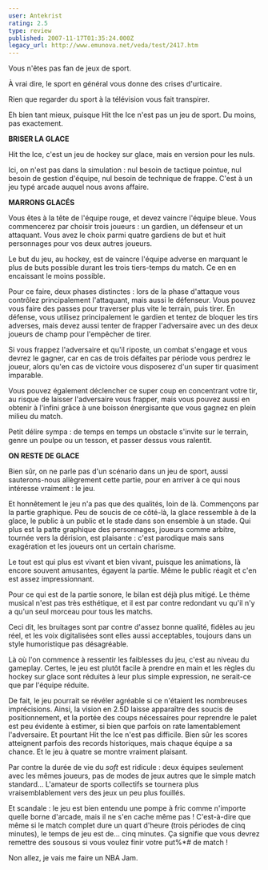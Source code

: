 ```yaml
---
user: Antekrist
rating: 2.5
type: review
published: 2007-11-17T01:35:24.000Z
legacy_url: http://www.emunova.net/veda/test/2417.htm
---
```

Vous n'êtes pas fan de jeux de sport.  

À vrai dire, le sport en général vous donne des crises d'urticaire.  

Rien que regarder du sport à la télévision vous fait transpirer.  

Eh bien tant mieux, puisque Hit the Ice n'est pas un jeu de sport. Du moins, pas exactement.  

  

**BRISER LA GLACE**  

Hit the Ice, c'est un jeu de hockey sur glace, mais en version pour les nuls.  

Ici, on n'est pas dans la simulation : nul besoin de tactique pointue, nul besoin de gestion d'équipe, nul besoin de technique de frappe. C'est à un jeu typé arcade auquel nous avons affaire.  

  

**MARRONS GLACÉS**  

Vous êtes à la tête de l'équipe rouge, et devez vaincre l'équipe bleue. Vous commencerez par choisir trois joueurs : un gardien, un défenseur et un attaquant. Vous avez le choix parmi quatre gardiens de but et huit personnages pour vos deux autres joueurs.  

Le but du jeu, au hockey, est de vaincre l'équipe adverse en marquant le plus de buts possible durant les trois tiers-temps du match. Ce en en encaissant le moins possible.  

Pour ce faire, deux phases distinctes : lors de la phase d'attaque vous contrôlez principalement l'attaquant, mais aussi le défenseur. Vous pouvez vous faire des passes pour traverser plus vite le terrain, puis tirer. En défense, vous utilisez principalement le gardien et tentez de bloquer les tirs adverses, mais devez aussi tenter de frapper l'adversaire avec un des deux joueurs de champ pour l'empêcher de tirer.  

Si vous frappez l'adversaire et qu'il riposte, un combat s'engage et vous devrez le gagner, car en cas de trois défaites par période vous perdrez le joueur, alors qu'en cas de victoire vous disposerez d'un super tir quasiment imparable.  

Vous pouvez également déclencher ce super coup en concentrant votre tir, au risque de laisser l'adversaire vous frapper, mais vous pouvez aussi en obtenir à l'infini grâce à une boisson énergisante que vous gagnez en plein milieu du match.  

Petit délire sympa : de temps en temps un obstacle s'invite sur le terrain, genre un poulpe ou un tesson, et passer dessus vous ralentit.  

  

**ON RESTE DE GLACE**  

Bien sûr, on ne parle pas d'un scénario dans un jeu de sport, aussi sauterons-nous allègrement cette partie, pour en arriver à ce qui nous intéresse vraiment : le jeu.  

Et honnêtement le jeu n'a pas que des qualités, loin de là. Commençons par la partie graphique. Peu de soucis de ce côté-là, la glace ressemble à de la glace, le public à un public et le stade dans son ensemble à un stade. Qui plus est la patte graphique des personnages, joueurs comme arbitre, tournée vers la dérision, est plaisante : c'est parodique mais sans exagération et les joueurs ont un certain charisme.  

Le tout est qui plus est vivant et bien vivant, puisque les animations, là encore souvent amusantes, égayent la partie. Même le public réagit et c'en est assez impressionnant.  

Pour ce qui est de la partie sonore, le bilan est déjà plus mitigé. Le thème musical n'est pas très esthétique, et il est par contre redondant vu qu'il n'y a qu'un seul morceau pour tous les matchs.   

Ceci dit, les bruitages sont par contre d'assez bonne qualité, fidèles au jeu réel, et les voix digitalisées sont elles aussi acceptables, toujours dans un style humoristique pas désagréable.  

Là où l'on commence à ressentir les faiblesses du jeu, c'est au niveau du gameplay. Certes, le jeu est plutôt facile à prendre en main et les règles du hockey sur glace sont réduites à leur plus simple expression, ne serait-ce que par l'équipe réduite.  

De fait, le jeu pourrait se révéler agréable si ce n'étaient les nombreuses imprécisions. Ainsi, la vision en 2.5D laisse apparaître des soucis de positionnement, et la portée des coups nécessaires pour reprendre le palet est peu évidente à estimer, si bien que parfois on rate lamentablement l'adversaire. Et pourtant Hit the Ice n'est pas difficile. Bien sûr les scores atteignent parfois des records historiques, mais chaque équipe a sa chance. Et le jeu à quatre se montre vraiment plaisant.  

Par contre la durée de vie du _soft_ est ridicule : deux équipes seulement avec les mêmes joueurs, pas de modes de jeux autres que le simple match standard... L'amateur de sports collectifs se tournera plus vraisemblablement vers des jeux un peu plus fouillés.  

  

Et scandale : le jeu est bien entendu une pompe à fric comme n'importe quelle borne d'arcade, mais il ne s'en cache même pas ! C'est-à-dire que même si le match complet dure un quart d'heure (trois périodes de cinq minutes), le temps de jeu est de... cinq minutes. Ça signifie que vous devrez remettre des sousous si vous voulez finir votre put%\*\# de match !  

  

Non allez, je vais me faire un NBA Jam.
